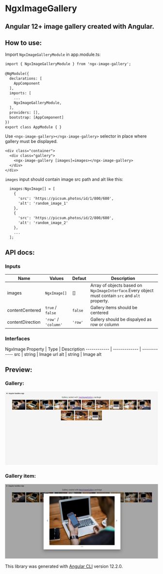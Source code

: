 # NgxImageGallery

## Angular 12+ image gallery created with Angular.

## How to use:

Import `NgxImageGalleryModule` in app.module.ts:
```
import { NgxImageGalleryModule } from 'ngx-image-gallery';

@NgModule({
  declarations: [
    AppComponent
  ],
  imports: [
    ...
    NgxImageGalleryModule,
  ],
  providers: [],
  bootstrap: [AppComponent]
})
export class AppModule { }
```
Use `<ngx-image-gallery></ngx-image-gallery>` selector in place where gallery must be displayed.
```
<div class="container">
  <div class="gallery">
    <ngx-image-gallery [images]=images></ngx-image-gallery>
  </div>
</div>
```

`images` input should contain image src path and alt like this:
```
  images:NgxImage[] = [
    {
      'src': 'https://picsum.photos/id/1/800/600',
      'alt': 'random_image_1'
    },
    {
      'src': 'https://picsum.photos/id/2/800/600',
      'alt': 'random_image_2'
    },
    ...
  ];
```

## API docs:

### Inputs
Name | Values | Defaut | Description
------------ | ------------- | ------------ | -------------
images | `NgxImage[]` | [] | Array of objects based on `NgxImageInterface`.Every object must contain `src` and `alt` property.
contentCentered | `true` / `false` | `false` | Gallery items should be centered
contentDirection | `'row'` / `'column'` | `'row'` | Gallery should be dispalyed as row or column

### Interfaces
NgxImage
Property | Type | Description
------------ | ------------- | ------------
src | string | Image url
alt | string | Image alt

## Preview:

### Gallery:
![Gallery](https://raw.githubusercontent.com/marcingryczon/ngx-image-gallery/master/redme-images/readme_img_1.png)

### Gallery item:
![Gallery item](https://raw.githubusercontent.com/marcingryczon/ngx-image-gallery/master/redme-images/readme_img_2.png)

This library was generated with [Angular CLI](https://github.com/angular/angular-cli) version 12.2.0.

